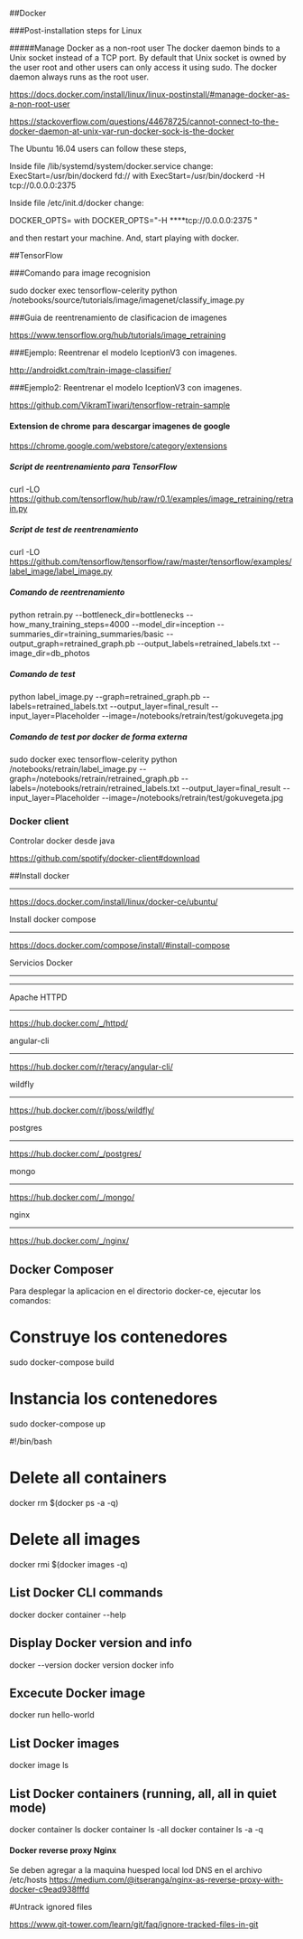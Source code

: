
##Docker

###Post-installation steps for Linux

#####Manage Docker as a non-root user
The docker daemon binds to a Unix socket instead of a TCP port. By default that Unix socket is owned by the user root and other users can only access it using sudo. The docker daemon always runs as the root user.

https://docs.docker.com/install/linux/linux-postinstall/#manage-docker-as-a-non-root-user

https://stackoverflow.com/questions/44678725/cannot-connect-to-the-docker-daemon-at-unix-var-run-docker-sock-is-the-docker

The Ubuntu 16.04 users can follow these steps,

Inside file /lib/systemd/system/docker.service change: ExecStart=/usr/bin/dockerd fd:// with ExecStart=/usr/bin/dockerd -H tcp://0.0.0.0:2375

Inside file /etc/init.d/docker change:

DOCKER_OPTS= with DOCKER_OPTS="-H ****tcp://0.0.0.0:2375 "

and then restart your machine. And, start playing with docker.

##TensorFlow

###Comando para image recognision

sudo docker exec tensorflow-celerity python /notebooks/source/tutorials/image/imagenet/classify_image.py

###Guia de reentrenamiento de clasificacion de imagenes

https://www.tensorflow.org/hub/tutorials/image_retraining

###Ejemplo: Reentrenar el modelo IceptionV3 con imagenes.

http://androidkt.com/train-image-classifier/

###Ejemplo2: Reentrenar el modelo IceptionV3 con imagenes.

https://github.com/VikramTiwari/tensorflow-retrain-sample

#### Extension de chrome para descargar imagenes de google

https://chrome.google.com/webstore/category/extensions

##### Script de reentrenamiento para TensorFlow

curl -LO https://github.com/tensorflow/hub/raw/r0.1/examples/image_retraining/retrain.py

##### Script de test de reentrenamiento

curl -LO https://github.com/tensorflow/tensorflow/raw/master/tensorflow/examples/label_image/label_image.py

##### Comando de reentrenamiento

python retrain.py --bottleneck_dir=bottlenecks --how_many_training_steps=4000 --model_dir=inception --summaries_dir=training_summaries/basic --output_graph=retrained_graph.pb --output_labels=retrained_labels.txt --image_dir=db_photos

##### Comando de test

python label_image.py --graph=retrained_graph.pb --labels=retrained_labels.txt --output_layer=final_result --input_layer=Placeholder --image=/notebooks/retrain/test/gokuvegeta.jpg

##### Comando de test por docker de forma externa

sudo docker exec tensorflow-celerity python /notebooks/retrain/label_image.py --graph=/notebooks/retrain/retrained_graph.pb --labels=/notebooks/retrain/retrained_labels.txt --output_layer=final_result --input_layer=Placeholder --image=/notebooks/retrain/test/gokuvegeta.jpg


### Docker client

Controlar docker desde java

https://github.com/spotify/docker-client#download



##Install docker
**************
https://docs.docker.com/install/linux/docker-ce/ubuntu/


Install docker compose
**********************
https://docs.docker.com/compose/install/#install-compose


Servicios Docker
****************
****************


Apache HTTPD
************
https://hub.docker.com/_/httpd/


angular-cli
***********
https://hub.docker.com/r/teracy/angular-cli/

wildfly
*******
https://hub.docker.com/r/jboss/wildfly/

postgres
********
https://hub.docker.com/_/postgres/

mongo
*****
https://hub.docker.com/_/mongo/

nginx
*****
https://hub.docker.com/_/nginx/

## Docker Composer

Para desplegar la aplicacion en el directorio docker-ce, ejecutar los comandos:

# Construye los contenedores

sudo docker-compose build

# Instancia los contenedores

sudo docker-compose up


#!/bin/bash
# Delete all containers
docker rm $(docker ps -a -q)
# Delete all images
docker rmi $(docker images -q)



## List Docker CLI commands
docker
docker container --help

## Display Docker version and info
docker --version
docker version
docker info

## Excecute Docker image
docker run hello-world

## List Docker images
docker image ls

## List Docker containers (running, all, all in quiet mode)
docker container ls
docker container ls -all
docker container ls -a -q


#### Docker reverse proxy Nginx

Se deben agregar a la maquina huesped local lod DNS en el archivo /etc/hosts
https://medium.com/@itseranga/nginx-as-reverse-proxy-with-docker-c9ead938fffd

#Untrack ignored files

https://www.git-tower.com/learn/git/faq/ignore-tracked-files-in-git
